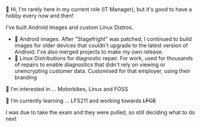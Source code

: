 👋 Hi, I'm rarely here in my current role (IT Manager), but it's good to have a hobby every now and then!

I've built Android Images and custom Linux Distros.
- 🤖 Android images. After "Stagefright" was patched, I continued to build images for older devices that couldn't upgrade to the latest version of Android.  I've also merged projects to make my own release.
- 🐧 Linux Distributions for diagnostic repair. For work, used for thousands of repairs to enable diagnostics that didn't rely on viewing or unencrypting customer data. Customised for that employer, using their branding

👀 I’m interested in ... Motorbikes, Linux and FOSS

🌱 I’m currently learning ... LFS211 and working towards ~~LFCE~~ 

I was due to take the exam and they were pulled, so still deciding what to do next





<!---
- 👀 I’m interested in ...
- 🌱 I’m currently learning ...
- 💞️ I’m looking to collaborate on ...
- 📫 How to reach me ...
--->


<!---
prmcmanus/prmcmanus is a ✨ special ✨ repository because its `README.md` (this file) appears on your GitHub profile.
You can click the Preview link to take a look at your changes.
--->
